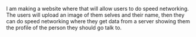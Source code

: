I am making a website where that will allow users to do speed networking. The users will upload an image of them selves and their name, then they can do speed networking where they get data from a server showing them the profile of the person they should go talk to.